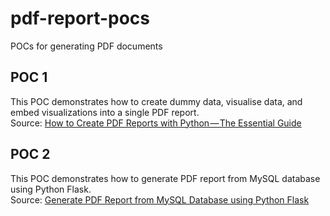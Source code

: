 # pdf-report-pocs
POCs for generating PDF documents

## POC 1
This POC demonstrates how to create dummy data, visualise data, and embed visualizations into a single PDF report.  
Source: [How to Create PDF Reports with Python — The Essential Guide](https://betterdatascience.com/create-pdf-reports-with-python/amp/)

## POC 2
This POC demonstrates how to generate PDF report from MySQL database using Python Flask.  
Source: [Generate PDF Report from MySQL Database using Python Flask](https://roytuts.com/generate-pdf-report-from-mysql-database-using-python-flask/)